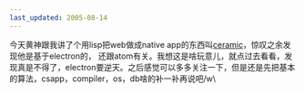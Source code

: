 ```yaml
---
last_updated: 2005-08-14
---
```


今天黄神跟我讲了个用lisp把web做成native app的东西叫[ceramic](http://ceramic.github.io/)，惊叹之余发现他是基于electron的，
还跟atom有关。我想这是啥玩意儿，就点过去看看，发现真是不得了，electron要逆天。之后感觉可以多多关注一下，但是还是先把基本
的算法，csapp，compiler，os，db啥的补一补再说吧/w\
